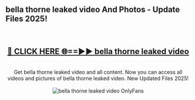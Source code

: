 <h2>bella thorne leaked video And Photos - Update Files 2025!</h2>
<br>
<div align="center">
<h2><a href="https://linkcuts.com/hfmhzwbr" rel="nofollow">🔴 CLICK HERE 🌐==►► bella thorne leaked video</a></h2>
<br>
Get bella thorne leaked video and all content. Now you can access all videos and pictures of bella thorne leaked video. New Updated Files 2025!
<br>
<br>
<a href="https://linkcuts.com/hfmhzwbr" rel="nofollow" data-target="animated-image.originalLink"><img src="https://i.ibb.co.com/WyWwxjT/player-gif2.gif" alt="bella thorne leaked video OnlyFans" style="max-width: 100%; display: inline-block;" data-target="animated-image.originalImage"></a>
</div>
<br>